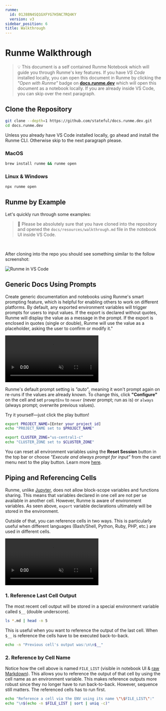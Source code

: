 ```yaml
---
runme:
  id: 01J88N4SQ1GXFYG7H5NC7RQ4KY
  version: v3
sidebar_position: 6
title: Walkthrough
---
```


# Runme Walkthrough

> 💡 This document is a self contained Runme Notebook which will guide you through Runme's key features. If you have _VS Code_ installed locally, you can open this document in Runme by clicking the _"Open with Runme"_ badge on __[docs.runme.dev](https://docs.runme.dev/)__ which will open this document as a notebook locally. If you are already inside VS Code, you can skip over the next paragraph.

## Clone the Repository

```sh {"id":"01HY0Y62WJCT2BVD5VA2HZ32TG"}
git clone --depth=1 https://github.com/stateful/docs.runme.dev.git
cd docs.runme.dev
```

Unless you already have VS Code installed locally, go ahead and install the Runme CLI. Otherwise skip to the next paragraph please.

### MacOS

```sh {"cwd":"docs.runme.dev","id":"01HY0SZCMGA291TVE2R1QKNVX4"}
brew install runme && runme open
```

### Linux & Windows

```sh {"cwd":"docs.runme.dev","id":"01HY0SZCMGA291TVE2R40BDNJ9"}
npx runme open
```

## Runme by Example

Let's quickly run through some examples:

> 🚨 Please be absolutely sure that you have cloned into the repository and opened the `docs/resources/walkthrough.md` file in the notebook UI inside VS Code.

<br/>

After cloning into the repo you should see something similar to the follow screenshot:

![Runme in VS Code](/img/doc-in-vscode.png)

## Generic Docs Using Prompts

Create generic documentation and notebooks using Runme's smart prompting feature, which is helpful for enabling others to work on different platforms. By default, any exported environment variables will trigger prompts for users to input values. If the export is declared without quotes, Runme will display the value as a message in the prompt. If the export is enclosed in quotes (single or double), Runme will use the value as a placeholder, asking the user to confirm or modify it."

<video autoPlay loop muted playsInline controls>
  <source src="/videos/prompting.mp4" type="video/mp4" />
  <source src="../../static/videos/prompting.mp4" type="video/mp4" />
  <source src="/videos/prompting.webm" type="video/webm" />
  <source src="../../static/videos/prompting.webm" type="video/webm" />
</video>
<br/>

Runme's default prompt setting is _"auto"_, meaning it won't prompt again on re-runs if the values are already known. To change this, click __"Configure"__ on the cell and set `promptEnv` to `never` (never prompt; run as is) or `always` (always prompt; overwrite previous values).

Try it yourself—just click the play button!

```sh {"id":"01HY0Z7HSFFV7KHPX559SNVSHN","terminalRows":"4"}
export PROJECT_NAME=[Enter your project id]
echo "PROJECT_NAME set to $PROJECT_NAME"

export CLUSTER_ZONE="us-central1-c"
echo "CLUSTER_ZONE set to $CLUSTER_ZONE"
```

You can reset all environment variables using the __Reset Session__ button in the top bar or choose _"Execute and always prompt for input"_ from the caret menu next to the play button. Learn more [here](https://docs.runme.dev/configuration/cell-level#set-environment-variables).

## Piping and Referencing Cells

Runme, unlike [Jupyter](https://jupyter.org/), does not allow block-scope variables and functions sharing. This means that variables declared in one cell are not per se available in another cell. However, Runme is aware of environment variables. As seen above, `export` variable declarations ultimately will be stored in the environment.

Outside of that, you can reference cells in two ways. This is particularly useful when different languages (Bash/Shell, Python, Ruby, PHP, etc.) are used in different cells.

<video autoPlay loop muted playsInline controls>
  <source src="/videos/referencing.mp4" type="video/mp4" />
  <source src="../../static/videos/referencing.mp4" type="video/mp4" />
  <source src="/videos/referencing.webm" type="video/webm" />
  <source src="../../static/videos/referencing.webm" type="video/webm" />
</video>
<br/>

### 1. Reference Last Cell Output

The most recent cell output will be stored in a special environment variable called `$__` (double underscore).

```sh {"id":"01HY18GGPG1C8KT40T8D41885F","name":"FILE_LIST"}
ls *.md | head -n 5
```

This is useful when you want to reference the output of the last cell. When `$__` is reference the cells have to be executed back-to-back.

```sh {"id":"01HY192SQK8VCQ9DXX2KGR249N"}
echo -n "Previous cell's output was:\n\n$__"
```

### 2. Reference by Cell Name

Notice how the cell above is named `FILE_LIST` (visible in notebook UI & [raw Markdown](https://raw.githubusercontent.com/stateful/docs.runme.dev/refs/heads/main/docs/resources/walkthrough.md)). This allows you to reference the output of that cell by using the cell name as an environment variable. This makes reference outputs more robust since they no longer have to run back-to-back. However, sequence still matters. The referenced cells has to run first.

```sh {"id":"01HY18W7RX74HFNZSBNYB9SEFR"}
echo "Reference a cell via the ENV using its name \"\$FILE_LIST\":"
echo "\n$(echo -n $FILE_LIST | sort | uniq -c)"
```
